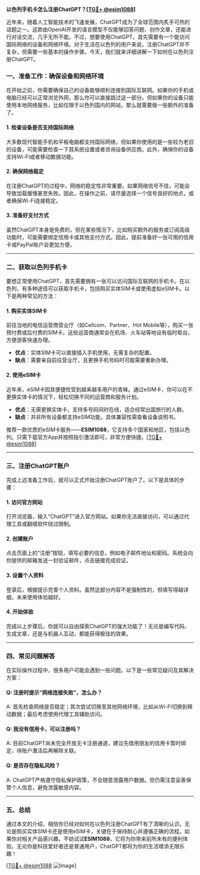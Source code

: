 **以色列手机卡怎么注册ChatGPT？[[TG💪+ @esim1088](https://t.me/s/esim1088)]**

近年来，随着人工智能技术的飞速发展，ChatGPT成为了全球范围内炙手可热的话题之一。这款由OpenAI开发的语言模型不仅能够回答问题、创作文章，还能进行对话交流，几乎无所不能。不过，想要使用ChatGPT，首先需要有一个能访问国际网络的设备和网络环境。对于生活在以色列的用户来说，注册ChatGPT并不复杂，但需要一些基本的操作步骤。今天，我们就来详细讲解一下如何在以色列注册ChatGPT。

### **一、准备工作：确保设备和网络环境**

在开始之前，你需要确保自己的设备能够顺利连接到国际互联网。如果你的手机或电脑已经可以正常浏览外网，那么你可以直接跳过这一部分。但如果你的设备只能使用本地网络服务，比如仅限于以色列国内的网站，那么就需要做一些额外的准备了。

#### **1. 检查设备是否支持国际网络**
大多数现代智能手机和平板电脑都支持国际网络，但如果你使用的是一些较为老旧的设备，可能需要检查一下其系统设置或者咨询设备供应商。此外，确保你的设备支持Wi-Fi或者移动数据功能。

#### **2. 确保网络稳定**
在注册ChatGPT的过程中，网络的稳定性非常重要。如果网络信号不佳，可能会导致加载缓慢甚至失败。因此，在操作之前，请尽量选择一个信号良好的地点，或者确保Wi-Fi连接稳定。

#### **3. 准备好支付方式**
虽然ChatGPT本身是免费的，但在某些情况下，比如购买额外的服务或订阅高级功能时，可能需要绑定信用卡或其他支付方式。因此，提前准备好一张可用的信用卡或PayPal账户会更加方便。

---

### **二、获取以色列手机卡**

要想正常使用ChatGPT，首先需要拥有一张可以访问国际互联网的手机卡。在以色列，有多种途径可以获取手机卡，包括购买实体SIM卡或使用虚拟eSIM卡。以下是两种常见的方法：

#### **1. 购买实体SIM卡**
前往当地的电信运营商营业厅（如Cellcom、Partner、Hot Mobile等），购买一张预付费或后付费的SIM卡。这些运营商通常会在机场、火车站等地设有临时柜台，方便游客快速办理。

- **优点**：实体SIM卡可以直接插入手机使用，无需复杂的配置。
- **缺点**：需要亲自前往营业厅，且更换手机号码时可能需要重新办理。

#### **2. 使用eSIM卡**
近年来，eSIM卡因其便捷性受到越来越多用户的青睐。通过eSIM卡，你可以在不更换实体卡的情况下，轻松切换不同的运营商和服务计划。

- **优点**：无需更换实体卡，支持多号码同时在线，适合经常出国旅行的人群。
- **缺点**：并非所有设备都支持eSIM功能，具体兼容性需查看设备说明书。

推荐一款优质的eSIM卡服务——**ESIM1088**，它支持多个国家和地区，包括以色列。只需下载官方App并按照指引激活即可，非常方便快捷。[[TG💪+ @esim1088](https://t.me/s/esim1088)]

---

### **三、注册ChatGPT账户**

完成上述准备工作后，就可以正式开始注册ChatGPT账户了。以下是具体的步骤：

#### **1. 访问官方网站**
打开浏览器，输入“ChatGPT”进入官方网站。如果你无法直接访问，可以通过代理工具或翻墙软件绕过限制。

#### **2. 创建账户**
点击页面上的“注册”按钮，填写必要的信息，例如电子邮件地址和密码。系统会向你提供的邮箱发送一封验证邮件，点击链接完成验证。

#### **3. 设置个人资料**
登录后，根据提示完善个人资料。虽然这部分内容不是强制性的，但填写得越详细，未来使用体验越好。

#### **4. 开始体验**
完成以上步骤后，你就可以自由探索ChatGPT的强大功能了！无论是编写代码、生成文章，还是与机器人互动，都能获得极佳的效果。

---

### **四、常见问题解答**

在实际操作过程中，很多用户可能会遇到一些问题。以下是一些常见疑问及其解决方案：

#### **Q: 注册时提示“网络连接失败”，怎么办？**
A: 首先检查网络是否稳定；其次尝试切换至其他网络环境，比如从Wi-Fi切换到移动数据；最后考虑使用代理工具辅助访问。

#### **Q: 我没有信用卡，可以注册吗？**
A: 目前ChatGPT尚未完全开放无卡注册通道，建议先借用朋友的信用卡暂时绑定，待账户激活后再解除关联。

#### **Q: 是否存在隐私风险？**
A: ChatGPT严格遵守隐私保护政策，不会随意泄露用户数据。但仍需注意妥善保管个人信息，避免泄露敏感内容。

---

### **五、总结**

通过本文的介绍，相信你已经对如何在以色列注册ChatGPT有了清晰的认识。无论是购买实体SIM卡还是使用eSIM卡，关键在于保持耐心并遵循正确的流程。如果你对相关产品感兴趣，不妨试试**ESIM1088**，它将为你带来前所未有的便利体验。无论你是科技爱好者还是普通用户，ChatGPT都将为你的生活增添无限乐趣！

[[TG💪+ @esim1088](https://t.me/s/esim1088) ![Image](https://i.postimg.cc/4NQfJmqS/Snipaste-2025-05-13-00-14-12.png)]